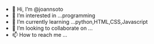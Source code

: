 - 👋 Hi, I’m @joannsoto
- 👀 I’m interested in ...programming
- 🌱 I’m currently learning ...python,HTML,CSS,Javascript
- 💞️ I’m looking to collaborate on ...
- 📫 How to reach me ...

<!---
joannsoto/joannsoto is a ✨ special ✨ repository because its `README.md` (this file) appears on your GitHub profile.
You can click the Preview link to take a look at your changes.
--->
